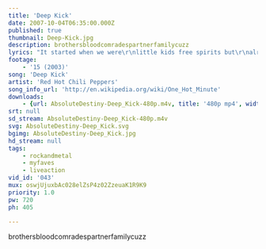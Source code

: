 ```yaml
---
title: 'Deep Kick'
date: 2007-10-04T06:35:00.000Z
published: true
thumbnail: Deep-Kick.jpg
description: brothersbloodcomradespartnerfamilycuzz
lyrics: "It started when we were\r\nlittle kids free spirits but\r\nalready tormented by our own hands\r\ngiven to us by our parents we got together\r\nand wrote on desks and slept in laundry\r\nrooms near snowy mountains & slipped through\r\nwhatever cracks we can find minds altered\r\nwe didn't falter in portraying hysterical\r\nand tragic characters in a smog filled\r\nuniverse we loved the dirty city and the\r\njourneys away from it we had not yet been\r\nor seen our friends selves chase tails round\r\nand round in downward spiral leaving trail\r\nof irretrievable vital life juice behind still\r\nthe brothersbloodcomradespartnerfamilycuzz\r\nwas impenetrable\r\nand we lived inside it laughing with no clothes\r\nand everything experimental 'till death was\r\nupon us in our face mortality and\r\nlots of things seemed futile then but\r\nlove and music can save us and did while\r\nthe giant grey monster grew more poisoned\r\nand volatile around us jaws clamping down\r\nand spewing ugly shit around nothing\r\nis the same so we keep moving\r\nwe keep moving\r\n\r\nWent off and got some hair cuts\r\nLookin' wild & got all drugged up\r\nHopped a train into the night\r\nGot a ride with a transvestite\r\nTwo boys in San Francisco\r\nTwo boys in San Francisco\r\nBlasted off in a BART bathroom\r\nThose coppers woke us up\r\nMotherfuckers woke us up\r\n\r\nTwo young brothers on a hover craft\r\nTelepathics love and belly laughs\r\n\r\nWe went to Fairfax High School\r\nJumped off buildings into their pools\r\nWe'd sit down and grease at Canters\r\nRun like hell they can't catch us\r\nTwo boys in London, England\r\nTwo boys in London, England\r\nClimbing out of hostel windows\r\nWearing gear so out but in though\r\nCome on kid and do the no no\r\n\r\nTwo young brothers on a hover craft\r\nTelepathics, love and belly laughs\r\n\r\nI remember 10 years ago\r\nIn Hollywood we did some good\r\nand we did some real bad stuff\r\nbut the Butthole Surfers\r\nsaid it's better to regret\r\nSomething you did\r\nthan something you didn't do\r\nyeah, we were young and we\r\nwere looking for the deep kick...\r\nSeen 'em come seen 'em go\r\n\r\n(and I feel like getting close to you)"
footage:
    - '15 (2003)'
song: 'Deep Kick'
artist: 'Red Hot Chili Peppers'
song_info_url: 'http://en.wikipedia.org/wiki/One_Hot_Minute'
downloads:
    - {url: AbsoluteDestiny-Deep_Kick-480p.m4v, title: '480p mp4', width: 848, height: 480, mimetype: video/mp4}
srt: null
sd_stream: AbsoluteDestiny-Deep_Kick-480p.m4v
svg: AbsoluteDestiny-Deep_Kick.svg
bgimg: AbsoluteDestiny-Deep_Kick.jpg
hd_stream: null
tags:
    - rockandmetal
    - myfaves
    - liveaction
vid_id: '043'
mux: oswjUjuxbAc028elZsP4z02ZzeuaK1R9K9
priority: 1.0
pw: 720
ph: 405

---
```

brothersbloodcomradespartnerfamilycuzz